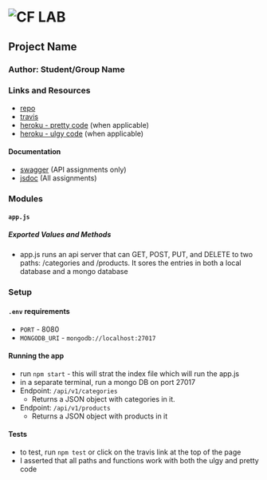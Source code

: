 ![CF](http://i.imgur.com/7v5ASc8.png) LAB
=================================================

## Project Name

### Author: Student/Group Name

### Links and Resources
* [repo](https://github.com/applena/API-Server)
* [travis](https://travis-ci.com/applena/API-Server.svg?branch=master)
* [heroku - pretty code](https://eivy-lab-13-pretty.herokuapp.com) (when applicable)
* [heroku - ulgy code](https://eivy-lab-13-ulgy.herokuapp.com/) (when applicable)

#### Documentation
* [swagger](./docs/swagger.json) (API assignments only)
* [jsdoc](./docs/jsdoc.md) (All assignments)

### Modules
#### `app.js`
##### Exported Values and Methods
* app.js runs an api server that can GET, POST, PUT, and DELETE to two paths: /categories and /products. It sores the entries in both a local database and a mongo database

### Setup
#### `.env` requirements
* `PORT` - 8080
* `MONGODB_URI` - `mongodb://localhost:27017`

#### Running the app
* run `npm start` - this will strat the index file which will run the app.js
* in a separate terminal, run a mongo DB on port 27017 
* Endpoint: `/api/v1/categories`
  * Returns a JSON object with categories in it.
* Endpoint: `/api/v1/products`
  * Returns a JSON object with products in it
  
#### Tests
* to test, run `npm test` or click on the travis link at the top of the page
* I asserted that all paths and functions work with both the ulgy and pretty code

